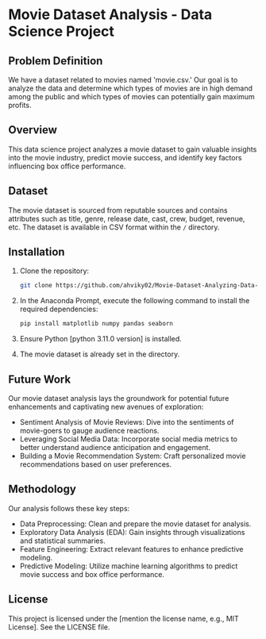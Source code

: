 # Movie Dataset Analysis - Data Science Project

## Problem Definition 
We have a dataset related to movies named 'movie.csv.' Our goal is to analyze the data and determine which types of movies are in high demand among the public and which types of movies can potentially gain maximum profits.

## Overview
This data science project analyzes a movie dataset to gain valuable insights into the movie industry, predict movie success, and identify key factors influencing box office performance.

## Dataset
The movie dataset is sourced from reputable sources and contains attributes such as title, genre, release date, cast, crew, budget, revenue, etc. The dataset is available in CSV format within the `/` directory.



## Installation
1. Clone the repository:
   ```bash
   git clone https://github.com/ahviky02/Movie-Dataset-Analyzing-Data-Science-.git
   ```

2. In the Anaconda Prompt, execute the following command to install the required dependencies:
   ```bash
   pip install matplotlib numpy pandas seaborn
   ```

3. Ensure Python [python 3.11.0 version] is installed.
4. The movie dataset is already set in the directory.


## Future Work
Our movie dataset analysis lays the groundwork for potential future enhancements and captivating new avenues of exploration:

- Sentiment Analysis of Movie Reviews: Dive into the sentiments of movie-goers to gauge audience reactions.
- Leveraging Social Media Data: Incorporate social media metrics to better understand audience anticipation and engagement.
- Building a Movie Recommendation System: Craft personalized movie recommendations based on user preferences.



## Methodology
Our analysis follows these key steps:

- Data Preprocessing: Clean and prepare the movie dataset for analysis.
- Exploratory Data Analysis (EDA): Gain insights through visualizations and statistical summaries.
- Feature Engineering: Extract relevant features to enhance predictive modeling.
- Predictive Modeling: Utilize machine learning algorithms to predict movie success and box office performance.

## License
This project is licensed under the [mention the license name, e.g., MIT License]. See the LICENSE file.

